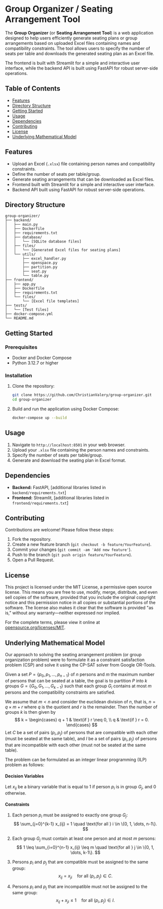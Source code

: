 # Group Organizer / Seating Arrangement Tool

The **Group Organizer** (or **Seating Arrangement Tool**) is a web application designed to help users efficiently generate seating plans or group arrangements based on uploaded Excel files containing names and compatibility constraints. The tool allows users to specify the number of seats per table and downloads the generated seating plan as an Excel file.

The frontend is built with Streamlit for a simple and interactive user interface, while the backend API is built using FastAPI for robust server-side operations.

## Table of Contents

- [Features](#features)
- [Directory Structure](#directory-structure)
- [Getting Started](#getting-started)
- [Usage](#usage)
- [Dependencies](#dependencies)
- [Contributing](#contributing)
- [License](#license)
- [Underlying Mathematical Model](#underlying-mathematical-model)

## Features

- Upload an Excel (`.xlsx`) file containing person names and compatibility constraints.
- Define the number of seats per table/group.
- Generate seating arrangements that can be downloaded as Excel files.
- Frontend built with Streamlit for a simple and interactive user interface.
- Backend API built using FastAPI for robust server-side operations.

## Directory Structure

```
group-organizer/
├── backend/
│   ├── main.py
│   ├── Dockerfile
│   ├── requirements.txt
│   ├── database/
│   │   └── [SQLite database files]
│   ├── files/
│   │   └── [Generated Excel files for seating plans]
│   └── utils/
│       ├── excel_handler.py
│       ├── openspace.py
│       ├── partition.py
│       ├── seat.py
│       └── table.py
├── frontend/
│   ├── app.py
│   ├── Dockerfile
│   ├── requirements.txt
│   └── files/
│       └── [Excel file templates]
├── tests/
│   └── [Test files]
├── docker-compose.yml
└── README.md
```

## Getting Started

### Prerequisites

- Docker and Docker Compose
- Python 3.12.7 or higher

### Installation

1. Clone the repository:
   ```bash
   git clone https://github.com/ChristianValery/group-organizer.git
   cd group-organizer
   ```

2. Build and run the application using Docker Compose:
   ```bash
   docker-compose up --build
   ```

## Usage

1. Navigate to `http://localhost:8501` in your web browser.
2. Upload your `.xlsx` file containing the person names and constraints.
3. Specify the number of seats per table/group.
4. Generate and download the seating plan in Excel format.

## Dependencies

- **Backend:** FastAPI, [additional libraries listed in `backend/requirements.txt`]
- **Frontend:** Streamlit, [additional libraries listed in `frontend/requirements.txt`]

## Contributing

Contributions are welcome! Please follow these steps:

1. Fork the repository.
2. Create a new feature branch (`git checkout -b feature/YourFeature`).
3. Commit your changes (`git commit -am 'Add new feature'`).
4. Push to the branch (`git push origin feature/YourFeature`).
5. Open a Pull Request.

## License

This project is licensed under the MIT License, a permissive open source license. This means you are free to use, modify, merge, distribute, and even sell copies of the software, provided that you include the original copyright notice and this permission notice in all copies or substantial portions of the software. The license also makes it clear that the software is provided "as is," without any warranty—neither expressed nor implied.

For the complete terms, please view it online at [opensource.org/licenses/MIT](https://opensource.org/licenses/MIT).

## Underlying Mathematical Model

Our approach to solving the seating arrangement problem (or group organization problem) were to formulate it as a constraint satisfaction problem (CSP) and solve it using the CP-SAT solver from Google OR-Tools.

Given a set $P=\{p_{0}, p_{1}, \dots, p_{n-1}\}$ of $n$ persons and $m$ the maximum number of persons that can be seated at a table, the goal is to partition $P$ into $k$ groups $G=\{G_{0}, G_{1}, \dots, G_{k-1}\}$ such that each group $G_{i}$ contains at most $m$ persons and the compatibility constraints are satisfied.

We assume that $m<n$ and consider the euclidean division of $n$, that is, $n = q \times m + r$ where $q$ is the quotient and $r$ is the remainder. Then the number of groups $k$ is then given by
$$
   k =
   \begin{cases}
      q + 1 & \text{if } r \neq 0, \\
      q & \text{if } r = 0.
   \end{cases}
$$
Let $C$ be a set of pairs $(p_{i}, p_{j})$ of persons that are compatible with each other (must be seated at the same table), and $I$ be a set of pairs $(p_{i}, p_{j})$ of persons that are incompatible with each other (must not be seated at the same table).

The problem can be formulated as an integer linear programming (ILP) problem as follows:

#### Decision Variables

Let $x_{ij}$ be a binary variable that is equal to 1 if person $p_{i}$ is in group $G_{j}$, and 0 otherwise.

#### Constraints

1. Each person $p_{i}$ must be assigned to exactly one group $G_{j}$:
$$
   \sum_{j=0}^{k-1} x_{ij} = 1 \quad \text{for all } i \in \{0, 1, \dots, n-1\}.
$$

2. Each group $G_{j}$ must contain at least one person and at most $m$ persons:
$$
   1 \leq \sum_{i=0}^{n-1} x_{ij} \leq m \quad \text{for all } j \in \{0, 1, \dots, k-1\}.
$$

3. Persons $p_{i}$ and $p_{j}$ that are compatible must be assigned to the same group:
$$
   x_{ij} = x_{ji} \quad \text{for all } (p_{i}, p_{j}) \in C.
$$

4. Persons $p_{i}$ and $p_{j}$ that are incompatible must not be assigned to the same group:
$$
   x_{ij} + x_{ji} \leq 1 \quad \text{for all } (p_{i}, p_{j}) \in I.
$$
